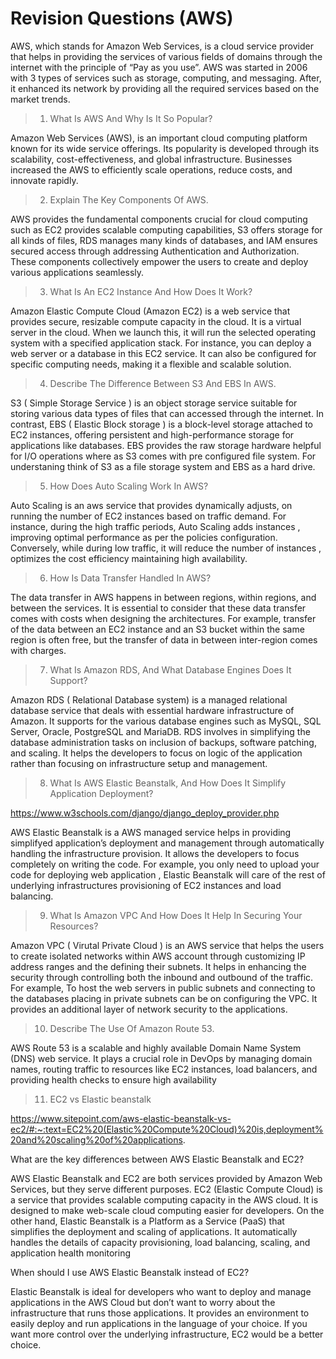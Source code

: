 # Revision Questions (AWS)
AWS, which stands for Amazon Web Services, is a cloud service provider that helps in providing the services of various fields of domains through the internet with the principle of “Pay as you use”. AWS was started in 2006 with 3 types of services such as storage, computing, and messaging. After, it enhanced its network by providing all the required services based on the market trends.

> 1.  What Is AWS And Why Is It So Popular?

Amazon Web Services (AWS), is an important cloud computing platform known for its wide service offerings. Its popularity is developed through its scalability, cost-effectiveness, and global infrastructure. Businesses increased the AWS to efficiently scale operations, reduce costs, and innovate rapidly.

> 2.  Explain The Key Components Of AWS.

AWS provides the fundamental components crucial for cloud computing such as EC2 provides scalable computing capabilities, S3 offers storage for all kinds of files, RDS manages many kinds of databases, and IAM ensures secured access through addressing Authentication and Authorization. These components collectively empower the users to create and deploy various applications seamlessly.

> 3.  What Is An EC2 Instance And How Does It Work?

Amazon Elastic Compute Cloud (Amazon EC2) is a web service that provides secure, resizable compute capacity in the cloud. It is a virtual server in the cloud. When we launch this, it will run the selected operating system with a specified application stack. For instance, you can deploy a web server or a database in this EC2 service. It can also be configured for specific computing needs, making it a flexible and scalable solution.

> 4. Describe The Difference Between S3 And EBS In AWS.

S3 ( Simple Storage Service ) is an object storage service suitable for storing various data types of files that can accessed through the internet. In contrast, EBS ( Elastic Block storage ) is a block-level storage attached to EC2 instances, offering persistent and high-performance storage for applications like databases. EBS provides the raw storage hardware helpful for I/O operations where as S3 comes with pre configured file system. For understaning think of S3 as a file storage system and EBS as a hard drive.

> 5. How Does Auto Scaling Work In AWS? 

Auto Scaling is an aws service that provides dynamically adjusts, on running the number of EC2 instances based on traffic demand. For instance, during the high traffic periods, Auto Scaling adds instances , improving optimal performance as per the policies configuration. Conversely, while during low traffic, it will reduce the number of instances , optimizes the cost efficiency maintaining high availability.

> 6. How Is Data Transfer Handled In AWS?

The data transfer in AWS happens in between regions, within regions, and between the services. It is essential to consider that these data transfer comes with costs when designing the architectures. For example, transfer of the data between an EC2 instance and an S3 bucket within the same region is often free, but the transfer of data in between inter-region comes with charges.

> 7. What Is Amazon RDS, And What Database Engines Does It Support?

Amazon RDS ( Relational Database system) is a managed relational database service that deals with essential hardware infrastructure of Amazon. It supports for the various database engines such as MySQL, SQL Server, Oracle, PostgreSQL and MariaDB. RDS involves in simplifying the database administration tasks on inclusion of backups, software patching, and scaling. It helps the developers to focus on logic of the application rather than focusing on infrastructure setup and management.

> 8. What Is AWS Elastic Beanstalk, And How Does It Simplify Application Deployment?

https://www.w3schools.com/django/django_deploy_provider.php

AWS Elastic Beanstalk is a AWS managed service helps in providing simplifyed application’s deployment and management through automatically handling the infrastructure provision. It allows the developers to focus completely on writing the code. For example, you only need to upload your code for deploying web application , Elastic Beanstalk will care of the rest of underlying infrastructures provisioning of EC2 instances and load balancing.

> 9. What Is Amazon VPC And How Does It Help In Securing Your Resources?

Amazon VPC ( Virutal Private Cloud ) is an AWS service that helps the users to create isolated networks within AWS account through customizing IP address ranges and the defining their subnets. It helps in enhancing the security through controlling both the inbound and outbound of the traffic. For example, To host the web servers in public subnets and connecting to the databases placing in private subnets can be on configuring the VPC. It provides an additional layer of network security to the applications.

> 10. Describe The Use Of Amazon Route 53.

AWS Route 53 is a scalable and highly available Domain Name System (DNS) web service. It plays a crucial role in DevOps by managing domain names, routing traffic to resources like EC2 instances, load balancers, and providing health checks to ensure high availability

> 11. EC2 vs Elastic beanstalk

https://www.sitepoint.com/aws-elastic-beanstalk-vs-ec2/#:~:text=EC2%20(Elastic%20Compute%20Cloud)%20is,deployment%20and%20scaling%20of%20applications.

What are the key differences between AWS Elastic Beanstalk and EC2?

AWS Elastic Beanstalk and EC2 are both services provided by Amazon Web Services, but they serve different purposes. EC2 (Elastic Compute Cloud) is a service that provides scalable computing capacity in the AWS cloud. It is designed to make web-scale cloud computing easier for developers. On the other hand, Elastic Beanstalk is a Platform as a Service (PaaS) that simplifies the deployment and scaling of applications. It automatically handles the details of capacity provisioning, load balancing, scaling, and application health monitoring

When should I use AWS Elastic Beanstalk instead of EC2?

Elastic Beanstalk is ideal for developers who want to deploy and manage applications in the AWS Cloud but don’t want to worry about the infrastructure that runs those applications. It provides an environment to easily deploy and run applications in the language of your choice. If you want more control over the underlying infrastructure, EC2 would be a better choice.
